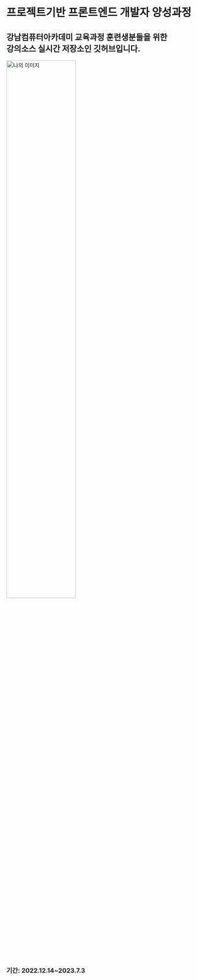 <h1>프로젝트기반 프론트엔드 개발자 양성과정</h1>
<h2>강남컴퓨터아카데미 교육과정 훈련생분들을 위한 <br>
강의소스 실시간 저장소인 깃허브입니다.</h2>
<img src="https://thumbs.dreamstime.com/b/getting-information-via-book-simple-line-design-illustration-70377658.jpg" alt="나의 이미지" width="60%">
<h3>기간: 2022.12.14~2023.7.3</h3>
